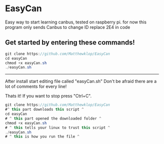 # EasyCan
Easy way to start learning canbus, tested on raspberry pi.
for now this program only sends Canbus
to change ID replace 2E4 in code

Get started by entering these commands!
--------------------------------------
  ```java
git clone https://github.com/Matthewklop/EasyCan
cd easyCan
chmod +x easyCan.sh
./easyCan.sh
```
--------------------------------------
After install start editing file called "easyCan.sh"
Don't be afraid there are a lot of comments for every line!

Thats it! If you want to stop press "Ctrl+C".

  ```java
git clone https://github.com/Matthewklop/EasyCan
#^ this part downloads this script ^
cd easyCan
# ^ this part opened the downloaded folder ^
chmod +x easyCan.sh
# ^ this tells your linux to trust this script ^
./easyCan.sh
# ^ this is how you run the file ^
```
